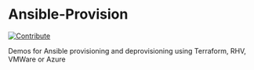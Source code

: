 # Ansible-Provision
[![Contribute](https://img.shields.io/badge/OpenShift-Dev%20Spaces-525C86?logo=redhatopenshift&labelColor=EE0000)](https://devspaces.apps.hypershift.shadowman.dev/#https://github.com/shadowman-lab/Ansible-Provision)

Demos for Ansible provisioning and deprovisioning using Terraform, RHV, VMWare or Azure

